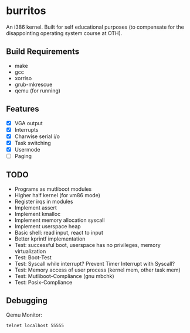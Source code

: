 # burritos

An i386 kernel.
Built for self educational purposes
(to compensate for the disappointing operating system course at OTH).

## Build Requirements
- make
- gcc
- xorriso
- grub-mkrescue
- qemu (for running)

## Features
- [x] VGA output
- [x] Interrupts
- [x] Charwise serial i/o
- [x] Task switching
- [x] Usermode
- [ ] Paging

## TODO
- Programs as mutliboot modules
- Higher half kernel (for vm86 mode)
- Register irqs in modules
- Implement assert
- Implement kmalloc
- Implement memory allocation syscall
- Implement userspace heap
- Basic shell: read input, react to input
- Better kprintf implementation
- Test: successful boot, userspace has no privileges, memory virtualization
- Test: Boot-Test
- Test: Syscall while interrupt? Prevent Timer Interrupt with Syscall?
- Test: Memory access of user process (kernel mem, other task mem)
- Test: Mutliboot-Compliance (gnu mbchk)
- Test: Posix-Compliance

## Debugging
Qemu Monitor:
```
telnet localhost 55555
```
